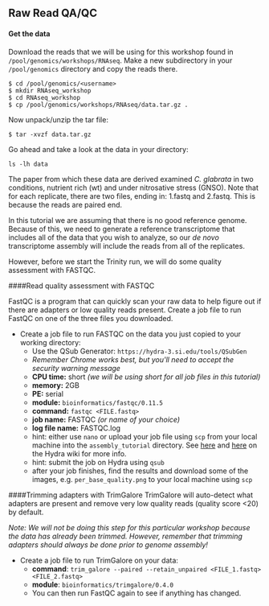 
## Raw Read QA/QC 

#### Get the data

Download the reads that we will be using for this workshop found in ```/pool/genomics/workshops/RNAseq```. Make a new subdirectory in your ```/pool/genomics``` directory and copy the reads there.

```
$ cd /pool/genomics/<username>
$ mkdir RNAseq_workshop
$ cd RNAseq_workshop
$ cp /pool/genomics/workshops/RNAseq/data.tar.gz .
```

Now unpack/unzip the tar file:

```
$ tar -xvzf data.tar.gz
```

Go ahead and take a look at the data in your directory:

```
ls -lh data
```

The paper from which these data are derived examined *C. glabrata* in two conditions, nutrient rich (wt) and under nitrosative stress (GNSO). Note that for each replicate, there are two files, ending in: 1.fastq and 2.fastq. This is because the reads are paired end.

In this tutorial we are assuming that there is no good reference genome. Because of this, we need to generate a reference transcriptome that includes all of the data that you wish to analyze, so our _de novo_ transcriptome assembly will include the reads from all of the replicates.

However, before we start the Trinity run, we will do some quality assessment with FASTQC.

####Read quality assessment with FASTQC

FastQC is a program that can quickly scan your raw data to help figure out if there are adapters or low quality reads present. Create a job file to run FastQC on one of the three files you downloaded.

* Create a job file to run FASTQC on the data you just copied to your working directory:  
	+ Use the QSub Generator: ```https://hydra-3.si.edu/tools/QSubGen```
    + *Remember Chrome works best, but you'll need to accept the security warning message*  
    + **CPU time:** short *(we will be using short for all job files in this tutorial)*
    + **memory:** 2GB
    + **PE:** serial
    + **module:** ```bioinformatics/fastqc/0.11.5```
    + **command:** ```fastqc <FILE.fastq>```  
    + **job name:** FASTQC *(or name of your choice)*  
    + **log file name:** FASTQC.log  
    + hint: either use ```nano``` or upload your job file using ```scp``` from your local machine into the `assembly_tutorial` directory. See [here](https://confluence.si.edu/display/HPC/Disk+Space+and+Disk+Usage) and [here](https://confluence.si.edu/display/HPC/Transferring+files+to+or+from+Hydra) on the Hydra wiki for more info.  
    + hint: submit the job on Hydra using ```qsub``` 
	+ after your job finishes, find the results and download some of the images, e.g. ```per_base_quality.png``` to your local machine using ```scp```

####Trimming adapters with TrimGalore 
TrimGalore will auto-detect what adapters are present and remove very low quality reads (quality score <20) by default.  

_Note: We will not be doing this step for this particular workshop because the data has already been trimmed. However, remember that trimming adapters should always be done prior to genome assembly!_

* Create a job file to run TrimGalore on your data:  
	+ **command**: ```trim_galore --paired --retain_unpaired <FILE_1.fastq> <FILE_2.fastq>```  
	+ **module**: ```bioinformatics/trimgalore/0.4.0```
	+ You can then run FastQC again to see if anything has changed.
